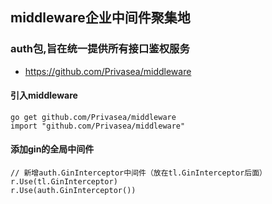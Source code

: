 ## middleware企业中间件聚集地
### auth包,旨在统一提供所有接口鉴权服务

- https://github.com/Privasea/middleware

#### 引入middleware

```
go get github.com/Privasea/middleware
import "github.com/Privasea/middleware"
```
#### 添加gin的全局中间件

```
// 新增auth.GinInterceptor中间件（放在tl.GinInterceptor后面）
r.Use(tl.GinInterceptor)
r.Use(auth.GinInterceptor())
```